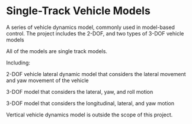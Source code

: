 # Single-Track Vehicle Models
A series of vehicle dynamics model, commonly used in model-based control. The project includes the 2-DOF, and two types of 3-DOF vehicle models

All of the models are single track models.

Including: 

2-DOF vehicle lateral dynamic model that considers the lateral movement and yaw movement of the vehicle

3-DOF model that considers the lateral, yaw, and roll motion

3-DOF model that considers the longitudinal, lateral, and yaw motion


Vertical vehicle dynamics model is outside the scope of this project.
